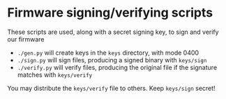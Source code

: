 # Firmware signing/verifying scripts

These scripts are used, along with a secret signing key, to sign and verify our firmware

- `./gen.py` will create keys in the `keys` directory, with mode 0400
- `./sign.py` will sign files, producing a signed binary with `keys/sign`
- `./verify.py` will verify files, producing the original file if the signature matches with `keys/verify`

You may distribute the `keys/verify` file to others. Keep `keys/sign` secret!
